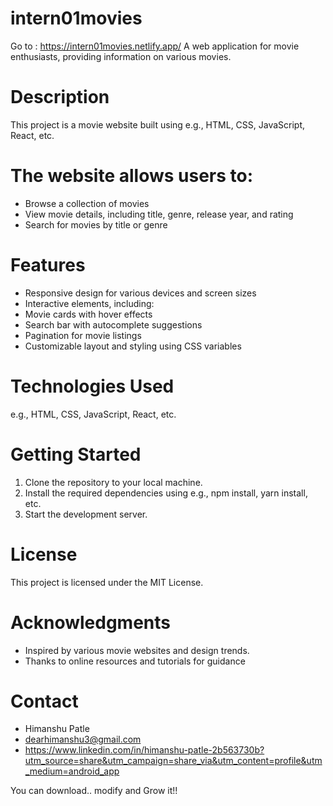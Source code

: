 # intern01movies
Go to : https://intern01movies.netlify.app/
A web application for movie enthusiasts, providing information on various movies. 

# Description 
This project is a movie website built using e.g., HTML, CSS, JavaScript, React, etc.

# The website allows users to:
- Browse a collection of movies
- View movie details, including title, genre, release year, and rating
- Search for movies by title or genre
  
# Features 
- Responsive design for various devices and screen sizes
- Interactive elements, including:
- Movie cards with hover effects
- Search bar with autocomplete suggestions
- Pagination for movie listings
- Customizable layout and styling using CSS variables
  
# Technologies Used
e.g., HTML, CSS, JavaScript, React, etc.

# Getting Started 
1. Clone the repository to your local machine.
2. Install the required dependencies using e.g., npm install, yarn install, etc.
3. Start the development server.
   
# License 
This project is licensed under the MIT License.

# Acknowledgments 
- Inspired by various movie websites and design trends.
- Thanks to online resources and tutorials for guidance

# Contact
- Himanshu Patle
- dearhimanshu3@gmail.com
- https://www.linkedin.com/in/himanshu-patle-2b563730b?utm_source=share&utm_campaign=share_via&utm_content=profile&utm_medium=android_app

You can download.. modify and Grow it!!
